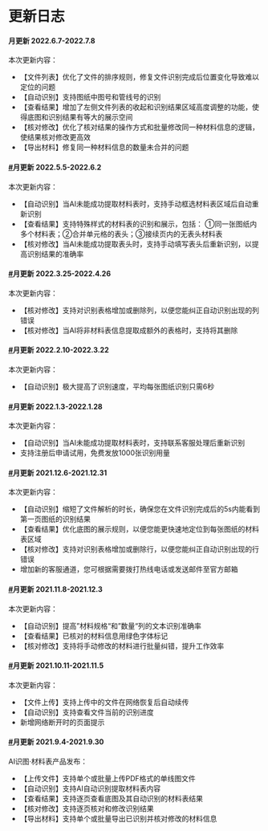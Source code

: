 # 更新日志



#### 月更新 2022.6.7-2022.7.8 <a href="#yue-geng-xin-202267202278" id="yue-geng-xin-202267202278"></a>

本次更新内容：

* 【文件列表】优化了文件的排序规则，修复文件识别完成后位置变化导致难以定位的问题
* 【自动识别】支持图纸中图号和管线号的识别
* 【查看结果】增加了左侧文件列表的收起和识别结果区域高度调整的功能，使得底图和识别结果有等大的展示空间
* 【核对修改】优化了核对结果的操作方式和批量修改同一种材料信息的逻辑，使结果核对修改更高效
* 【导出材料】修复同一种材料信息的数量未合并的问题

#### [#](http://10.10.10.63:8449/help/AI/versionlog/#%E6%9C%88%E6%9B%B4%E6%96%B0-2022-5-5-2022-6-2)月更新 2022.5.5-2022.6.2 <a href="#yue-geng-xin-202255202262" id="yue-geng-xin-202255202262"></a>

本次更新内容：

* 【自动识别】当AI未能成功提取材料表时，支持手动框选材料表区域后自动重新识别
* 【查看结果】支持特殊样式的材料表的识别和展示，包括： ①同一张图纸内多个材料表；②合并单元格的表头；③接续页内的无表头材料表
* 【核对修改】当AI未能成功提取表头时，支持手动填写表头后重新识别，以提高识别结果的准确率

#### [#](http://10.10.10.63:8449/help/AI/versionlog/#%E6%9C%88%E6%9B%B4%E6%96%B0-2022-3-25-2022-4-26)月更新 2022.3.25-2022.4.26 <a href="#yue-geng-xin-20223252022426" id="yue-geng-xin-20223252022426"></a>

本次更新内容：

* 【核对修改】支持对识别表格增加或删除列，以便您能纠正自动识别出现的列错误
* 【核对修改】当AI将非材料表信息提取成额外的表格时，支持将其删除

#### [#](http://10.10.10.63:8449/help/AI/versionlog/#%E6%9C%88%E6%9B%B4%E6%96%B0-2022-2-10-2022-3-22)月更新 2022.2.10-2022.3.22 <a href="#yue-geng-xin-20222102022322" id="yue-geng-xin-20222102022322"></a>

本次更新内容：

* 【自动识别】极大提高了识别速度，平均每张图纸识别只需6秒

#### [#](http://10.10.10.63:8449/help/AI/versionlog/#%E6%9C%88%E6%9B%B4%E6%96%B0-2022-1-3-2022-1-28)月更新 2022.1.3-2022.1.28 <a href="#yue-geng-xin-2022132022128" id="yue-geng-xin-2022132022128"></a>

本次更新内容：

* 【自动识别】当AI未能成功提取材料表时，支持联系客服处理后重新识别
* 支持注册后申请试用，免费发放1000张识别用量

#### [#](http://10.10.10.63:8449/help/AI/versionlog/#%E6%9C%88%E6%9B%B4%E6%96%B0-2021-12-6-2021-12-31)月更新 2021.12.6-2021.12.31 <a href="#yue-geng-xin-202112620211231" id="yue-geng-xin-202112620211231"></a>

本次更新内容：

* 【自动识别】缩短了文件解析的时长，确保您在文件识别完成后的5s内能看到第一页图纸的识别结果
* 【查看结果】优化底图的展示规则，以便您能更快速地定位到每张图纸的材料表区域
* 【核对修改】支持对识别表格增加或删除行，以便您能纠正自动识别出现的行错误
* 增加新的客服通道，您可根据需要拨打热线电话或发送邮件至官方邮箱

#### [#](http://10.10.10.63:8449/help/AI/versionlog/#%E6%9C%88%E6%9B%B4%E6%96%B0-2021-11-8-2021-12-3)月更新 2021.11.8-2021.12.3 <a href="#yue-geng-xin-20211182021123" id="yue-geng-xin-20211182021123"></a>

本次更新内容：

* 【自动识别】提高”材料规格“和”数量“列的文本识别准确率
* 【查看结果】已核对的材料信息用绿色字体标记
* 【核对修改】支持将手动修改的材料进行批量纠错，提升工作效率

#### [#](http://10.10.10.63:8449/help/AI/versionlog/#%E6%9C%88%E6%9B%B4%E6%96%B0-2021-10-11-2021-11-5)月更新 2021.10.11-2021.11.5 <a href="#yue-geng-xin-202110112021115" id="yue-geng-xin-202110112021115"></a>

本次更新内容：

* 【文件上传】支持上传中的文件在网络恢复后自动续传
* 【自动识别】支持查看文件当前的识别进度
* 新增网络断开时的页面提示

#### [#](http://10.10.10.63:8449/help/AI/versionlog/#%E6%9C%88%E6%9B%B4%E6%96%B0-2021-9-4-2021-9-30)月更新 2021.9.4-2021.9.30 <a href="#yue-geng-xin-2021942021930" id="yue-geng-xin-2021942021930"></a>

AI识图·材料表产品发布：

* 【上传文件】支持单个或批量上传PDF格式的单线图文件
* 【自动识别】支持AI自动识别提取材料表内容
* 【查看结果】支持逐页查看底图及其自动识别的材料表结果
* 【核对修改】支持逐页核对和修改识别结果
* 【导出材料】支持单个或批量导出已识别并核对修改的材料信息
